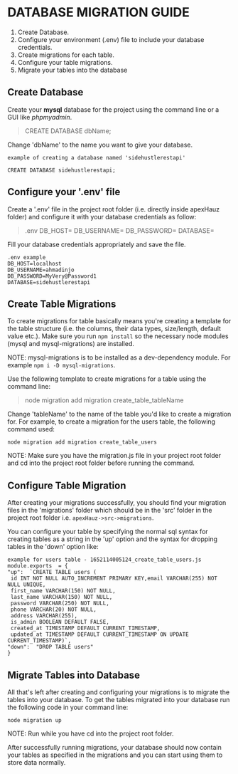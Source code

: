# DATABASE MIGRATION GUIDE

 1. Create Database.
 2. Configure your environment (.env) file to include your database credentials.
 3. Create migrations for each table.
 4. Configure your table migrations.
 5. Migrate your tables into the database

## Create Database

 Create your **mysql** database for the project using the command line or a GUI like *phpmyadmin*.

> CREATE DATABASE dbName;

Change 'dbName' to the name you want to give your database.

    example of creating a database named 'sidehustlerestapi'
    
    CREATE DATABASE sidehustlerestapi;

## Configure your '.env' file

  Create a '.env' file in the project root folder (i.e. directly inside apexHauz folder) and configure it with your database credentials as follow:

> .env
> DB_HOST=
> DB_USERNAME=
> DB_PASSWORD=
> DATABASE=

Fill your database credentials appropriately and save the file.

    .env example
    DB_HOST=localhost
    DB_USERNAME=ahmadinjo
    DB_PASSWORD=MyVery@Password1
    DATABASE=sidehustlerestapi

## Create Table Migrations

To create migrations for table basically means you're creating a template for the table structure (i.e. the columns, their data types, size/length, default value etc.). Make sure you run `npm install` so the necessary node modules (mysql and mysql-migrations) are installed.

NOTE: mysql-migrations is to be installed as a dev-dependency module. For example `npm i -D mysql-migrations`.

Use the following template to create migrations for a table using the command line:

> node migration add migration create_table_tableName

Change 'tableName' to the name of the table you'd like to create a migration for. For example, to create a migration for the users table, the following command used:

    node migration add migration create_table_users
NOTE: Make sure you have the migration.js file in your project root folder and cd into the project root folder before running the command.

## Configure Table Migration

After creating your migrations successfully, you should find your migration files in the 'migrations' folder which should be in the 'src' folder in the project root folder i.e. `apexHauz->src->migrations`.

You can configure your table by specifying the normal sql syntax for creating tables as a string in the 'up' option and the syntax for dropping tables in the 'down' option like:

    example for users table - 1652114005124_create_table_users.js
    module.exports  = {
    "up":  `CREATE TABLE users (
     id INT NOT NULL AUTO_INCREMENT PRIMARY KEY,email VARCHAR(255) NOT NULL UNIQUE,
     first_name VARCHAR(150) NOT NULL,
     last_name VARCHAR(150) NOT NULL,
     password VARCHAR(250) NOT NULL,
     phone VARCHAR(20) NOT NULL,
     address VARCHAR(255),
     is_admin BOOLEAN DEFAULT FALSE,
     created_at TIMESTAMP DEFAULT CURRENT_TIMESTAMP,
     updated_at TIMESTAMP DEFAULT CURRENT_TIMESTAMP ON UPDATE CURRENT_TIMESTAMP)`,
    "down":  "DROP TABLE users"
    }

## Migrate Tables into Database

All that's left after creating and configuring your migrations is to migrate the tables into your database. To get the tables migrated into your database run the following code in your command line:

    node migration up
NOTE: Run while you have cd into the project root folder.

After successfully running migrations, your database should now contain your tables as specified in the migrations and you can start using them to store data normally.
